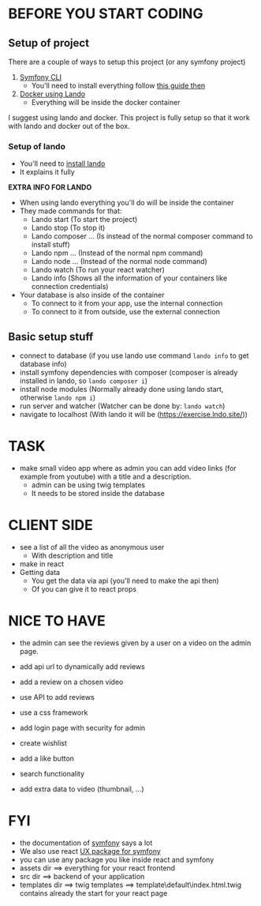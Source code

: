 BEFORE YOU START CODING
========================
## Setup of project 
There are a couple of ways to setup this project (or any symfony project)
1. [Symfony CLI](https://symfony.com/download)
   * You'll need to install everything follow [this guide then](https://symfony.com/doc/current/setup.html)
2. [Docker using Lando](https://lando.dev/)
   * Everything will be inside the docker container

I suggest using lando and docker. This project is fully setup so that it work with lando and docker out of the box.

### Setup of lando
- You'll need to [install lando](https://docs.lando.dev/getting-started/installation.html)
- It explains it fully

**EXTRA INFO FOR LANDO**
- When using lando everything you'll do will be inside the container
- They made commands for that:
  - Lando start (To start the project)
  - Lando stop (To stop it)
  - Lando composer ... (Is instead of the normal composer command to install stuff)
  - Lando npm ... (Instead of the normal npm command)
  - Lando node ... (Instead of the normal node command)
  - Lando watch (To run your react watcher)
  - Lando info (Shows all the information of your containers like connection credentials)
- Your database is also inside of the container
  - To connect to it from your app, use the internal connection
  - To connect to it from outside, use the external connection

## Basic setup stuff
* connect to database (if you use lando use command `lando info` to get database info)
* install symfony dependencies with composer (composer is already installed in lando, so `lando composer i`)
* install node modules (Normally already done using lando start, otherwise `lando npm i`)
* run server and watcher (Watcher can be done by: `lando watch`)
* navigate to localhost (With lando it will be (https://exercise.lndo.site/))

TASK
====
* make small video app where as admin you can add video links (for example from youtube) with a title and a description.
    * admin can be using twig templates
    * It needs to be stored inside the database

CLIENT SIDE
===========
* see a list of all the video as anonymous user
  * With description and title
* make in react
* Getting data
  * You get the data via api (you'll need to make the api then)
  * Of you can give it to react props

 NICE TO HAVE
 ============
* the admin can see the reviews given by a user on a video on the admin page.
* add api url to dynamically add reviews
* add a review on a chosen video

* use API to add reviews
* use a css framework
* add login page with security for admin
* create wishlist
* add a like button
* search functionality
* add extra data to video (thumbnail, ...)

 FYI
 ===
 * the documentation of [symfony](https://symfony.com/doc/current/index.html) says a lot
 * We also use react [UX package for symfony](https://ux.symfony.com/react)
 * you can use any package you like inside react and symfony
 * assets dir ==> everything for your react frontend
 * src dir ==> backend of your application
 * templates dir ==> twig templates ==> template\default\index.html.twig contains already the start for your react page